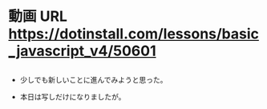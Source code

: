 # 動画 URL https://dotinstall.com/lessons/basic_javascript_v4/50601

##

- 少しでも新しいことに進んでみようと思った。

- 本日は写しだけになりましたが。
